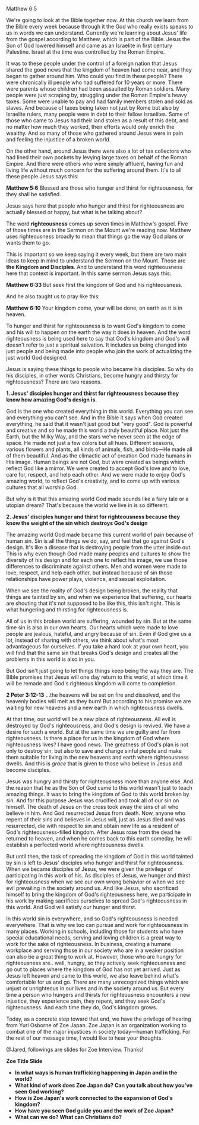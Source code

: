 Matthew 6:5

We're going to look at the Bible together now. At this church we learn from the Bible every week because through it the God who really exists speaks to us in words we can understand. Currently we're learning about Jesus' life from the gospel according to Matthew, which is part of the Bible. Jesus the Son of God lowered himself and came as an Israelite in first century Palestine. Israel at the time was controlled by the Roman Empire.

It was to these people under the control of a foreign nation that Jesus shared the good news that the kingdom of heaven had come near, and they began to gather around him. Who could you find in these people? There were chronically ill people who had suffered for 10 years or more. There were parents whose children had been assaulted by Roman soldiers. Many people were just scraping by, struggling under the Roman Empire's heavy taxes. Some were unable to pay and had family members stolen and sold as slaves. And because of taxes being taken not just by Rome but also by Israelite rulers, many people were in debt to their fellow Israelites. Some of those who came to Jesus had their land stolen as a result of this debt, and no matter how much they worked, their efforts would only enrich the wealthy. And so many of those who gathered around Jesus were in pain and feeling the injustice of a broken world.

On the other hand, around Jesus there were also a lot of tax collectors who had lined their own pockets by levying large taxes on behalf of the Roman Empire. And there were others who were simply affluent, having fun and living life without much concern for the suffering around them. It's to all these people Jesus says this:

**Matthew 5:6**  Blessed are those who hunger and thirst for righteousness, for they shall be satisfied.

Jesus says here that people who hunger and thirst for righteousness are actually blessed or happy, but what is he talking about?

The word **righteousness** comes up seven times in Matthew's gospel. Five of those times are in the Sermon on the Mount we're reading now. Matthew uses righteousness broadly to mean that things go the way God plans or wants them to go.

This is important so we keep saying it every week, but there are two main ideas to keep in mind to understand the Sermon on the Mount. Those are **the Kingdom and Disciples**. And to understand this word righteousness here that context is important. In this same sermon Jesus says this:

**Matthew 6:33**  But seek first the kingdom of God and his righteousness.

And he also taught us to pray like this:

**Matthew 6:10** Your kingdom come, your will be done, on earth as it is in heaven.

To hunger and thirst for righteousness is to want God's kingdom to come and his will to happen on the earth the way it does in heaven. And the word righteousness is being used here to say that God's kingdom and God's will doesn't refer to just a spiritual salvation. It includes us being changed into just people and being made into people who join the work of actualizing the just world God designed.

Jesus is saying these things to people who became his disciples. So why do his disciples, in other words Christians, become hungry and thirsty for righteousness? There are two reasons.

**1. Jesus' disciples hunger and thirst for righteousness because they know how amazing God's design is.**

God is the one who created everything in this world. Everything you can see and everything you can't see. And in the Bible it says when God created everything, he said that it wasn't just good but "very good". God is powerful and creative and so he made this world a truly beautiful place. Not just the Earth, but the Milky Way, and the stars we've never seen at the edge of space. He made not just a few colors but all hues. Different seasons, various flowers and plants, all kinds of animals, fish, and birds—He made all of them beautiful. And as the climactic act of creation God made humans in His image. Human beings are not God, but were created as beings which reflect God like a mirror. We were created to accept God's love and to love, care for, respect, and help each other. And we were made to enjoy God's amazing world, to reflect God's creativity, and to come up with various cultures that all worship God.

But why is it that this amazing world God made sounds like a fairy tale or a utopian dream? That's because the world we live in is so different.

**2. Jesus' disciples hunger and thirst for righteousness because they know the weight of the sin which destroys God's design**

The amazing world God made became this current world of pain because of human sin. Sin is all the things we do, say, and feel that go against God's design. It's like a disease that is destroying people from the utter inside out. This is why even though God made many peoples and cultures to show the diversity of his design and for each one to reflect his image, we use those differences to discriminate against others. Men and women were made to love, respect, and help each other, but instead because of sin those relationships have power plays, violence, and sexual exploitation.

When we see the reality of God's design being broken, the reality that things are tainted by sin, and when we experience that suffering, our hearts are shouting that it's not supposed to be like this, this isn't right. This is what hungering and thirsting for righteousness is.

All of us in this broken world are suffering, wounded by sin. But at the same time sin is also in our own hearts. Our hearts which were made to love people are jealous, hateful, and angry because of sin. Even if God give us a lot, instead of sharing with others, we think about what's most advantageous for ourselves. If you take a hard look at your own heart, you will find that the same sin that breaks God's design and creates all the problems in this world is also in you.

But God isn't just going to let things things keep being the way they are. The Bible promises that Jesus will one day return to this world, at which time it will be remade and God's righteous kingdom will come to completion.

**2 Peter 3:12-13** …the heavens will be set on fire and dissolved, and the heavenly bodies will melt as they burn! But according to his promise we are waiting for new heavens and a new earth in which righteousness dwells.

At that time, our world will be a new place of righteousness. All evil is destroyed by God's righteousness, and God's design is revived. We have a desire for such a world. But at the same time we are guilty and far from righteousness. Is there a place for us in the kingdom of God where righteousness lives? I have good news. The greatness of God's plan is not only to destroy sin, but also to save and change sinful people and make them suitable for living in the new heavens and earth where righteousness dwells. And this is <em>grace</em> that is given to those who believe in Jesus and become disciples.

Jesus was hungry and thirsty for righteousness more than anyone else. And the reason that he as the Son of God came to this world wasn't just to teach amazing things. It was to bring the kingdom of God to this world broken by sin. And for this purpose Jesus was crucified and took all of our sin on himself. The death of Jesus on the cross took away the sins of all who believe in him. And God resurrected Jesus from death. Now, anyone who repent of their sins and believes in Jesus will, just as Jesus died and was resurrected, die with respect to sin and obtain new life as a resident of God's righteousness-filled kingdom. After Jesus rose from the dead he returned to heaven, and when he comes back to this earth someday, he will establish a perfected world where righteousness dwells.

But until then, the task of spreading the kingdom of God in this world tainted by sin is left to Jesus' disciples who hunger and thirst for righteousness. When we became disciples of Jesus, we were given the privilege of participating in this work of his. As disciples of Jesus, we hunger and thirst for righteousness when we see our own wrong behavior or when we see evil prevailing in the society around us. And like Jesus, who sacrificed himself to bring the kingdom of God's righteousness here, we participate in his work by making sacrifices ourselves to spread God's righteousness in this world. And God will satisfy our hunger and thirst.

In this world sin is everywhere, and so God's righteousness is needed everywhere. That is why we too can pursue and work for righteousness in many places. Working in schools, including those for students who have special educational needs, serving and loving children is a great way to work for the sake of righteousness. In business, creating a humane workplace and serving those in our society who are in a weaker position can also be a great thing to work at. However, those who are hungry for righteousness are.. well, hungry, so they actively seek righteousness and go out to places where the kingdom of God has not yet arrived. Just as Jesus left heaven and came to this world, we also leave behind what's comfortable for us and go. There are many unrecognized things which are unjust or unrighteous in our lives and in the society around us. But every time a person who hungers and thirsts for righteousness encounters a new injustice, they experience pain, they repent, and they seek God's righteousness. And each time they do, God's kingdom grows.

Today, as a concrete step toward that end, we have the privilege of hearing from Yuri Osborne of Zoe Japan. Zoe Japan is an organization working to combat one of the major injustices in society today—human trafficking. For the rest of our message time, I would like to hear your thoughts.

@Jared, followings are slides for Zoe Interview. Thanks!

**Zoe Title Slide**

- **In what ways is human trafficking happening in Japan and in the world?**
- **What kind of work does Zoe Japan do? Can you talk about how you've seen God working?**
- **How is Zoe Japan's work connected to the expansion of God's kingdom?**
- **How have you seen God guide you and the work of Zoe Japan?**
- **What can we do? What can Christians do?**
